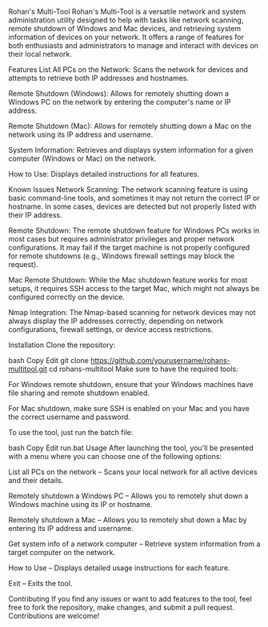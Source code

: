 Rohan's Multi-Tool
Rohan's Multi-Tool is a versatile network and system administration utility designed to help with tasks like network scanning, remote shutdown of Windows and Mac devices, and retrieving system information of devices on your network. It offers a range of features for both enthusiasts and administrators to manage and interact with devices on their local network.

Features
List All PCs on the Network: Scans the network for devices and attempts to retrieve both IP addresses and hostnames.

Remote Shutdown (Windows): Allows for remotely shutting down a Windows PC on the network by entering the computer's name or IP address.

Remote Shutdown (Mac): Allows for remotely shutting down a Mac on the network using its IP address and username.

System Information: Retrieves and displays system information for a given computer (Windows or Mac) on the network.

How to Use: Displays detailed instructions for all features.

Known Issues
Network Scanning: The network scanning feature is using basic command-line tools, and sometimes it may not return the correct IP or hostname. In some cases, devices are detected but not properly listed with their IP address.

Remote Shutdown: The remote shutdown feature for Windows PCs works in most cases but requires administrator privileges and proper network configurations. It may fail if the target machine is not properly configured for remote shutdowns (e.g., Windows firewall settings may block the request).

Mac Remote Shutdown: While the Mac shutdown feature works for most setups, it requires SSH access to the target Mac, which might not always be configured correctly on the device.

Nmap Integration: The Nmap-based scanning for network devices may not always display the IP addresses correctly, depending on network configurations, firewall settings, or device access restrictions.

Installation
Clone the repository:

bash
Copy
Edit
git clone https://github.com/yourusername/rohans-multitool.git
cd rohans-multitool
Make sure to have the required tools:

For Windows remote shutdown, ensure that your Windows machines have file sharing and remote shutdown enabled.

For Mac shutdown, make sure SSH is enabled on your Mac and you have the correct username and password.

To use the tool, just run the batch file:

bash
Copy
Edit
run.bat
Usage
After launching the tool, you'll be presented with a menu where you can choose one of the following options:

List all PCs on the network – Scans your local network for all active devices and their details.

Remotely shutdown a Windows PC – Allows you to remotely shut down a Windows machine using its IP or hostname.

Remotely shutdown a Mac – Allows you to remotely shut down a Mac by entering its IP address and username.

Get system info of a network computer – Retrieve system information from a target computer on the network.

How to Use – Displays detailed usage instructions for each feature.

Exit – Exits the tool.

Contributing
If you find any issues or want to add features to the tool, feel free to fork the repository, make changes, and submit a pull request. Contributions are welcome!
